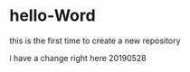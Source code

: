 # hello-Word
this is the first time to create a new repository

i have a change right here 20190528
